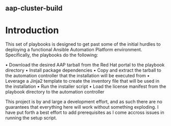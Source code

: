 ## aap-cluster-build

# Introduction

This set of playbooks is designed to get past some of the initial hurdles to deploying a functional Ansible Automation Platform environment. Specifically, the playbooks do the following:

•	Download the desired AAP tarball from the Red Hat portal to the playbook directory 
•	Install package dependencies
•	Copy and extract the tarball to the automation controller that the installation will be executed from 
•	Leverage a Jinja2 template to create the inventory file that will be used in the installation
•	Run the installer script
•	Load the license manifest from the playbook directory to the automation controller

This project is by and large a development effort, and as such there are no guarantees that everything here will work without something exploding. I have put forth a best effort to add prerequisites as I come accross issues in running the setup script.